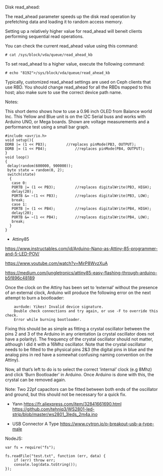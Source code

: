 Disk read_ahead: 

The read_ahead parameter speeds up the disk read operation by prefetching data and loading it to random access memory. 

Setting up a relatively higher value for read_ahead will beneit clients performing sequential read operations. 

You can check the current  read_ahead value using this command:
```
# cat /sys/block/vda/queue/read_ahead_kb
```
To set read_ahead to a higher value, execute the following command:

```
# echo "8192">/sys/block/vda/queue/read_ahead_kb
```

Typically, customized read_ahead settings are used on Ceph clients that use RBD. You should change read_ahead for all the RBDs mapped to this host; also make sure to use the correct device path name.

Notes:

This short demo shows how to use a 0.96 inch OLED from Balance world Inc. This Yellow and Blue unit is on the I2C Serial buss and works with Arduino UNO, or Mega boards. Shown are voltage measurements and a performance test using a small bar graph.

```
#include <avr/io.h>
void setup(){
DDRB |= (1 << PB3);			//replaces pinMode(PB3, OUTPUT);
DDRB |= (1 << PB4);  			//replaces pinMode(PB4, OUTPUT);
}
void loop()
{
 delay(random(600000, 900000));
 byte state = random(0, 2);
 switch(state)
  {
   case 0:
   PORTB |= (1 << PB3);			//replaces digitalWrite(PB3, HIGH);
   delay(20);
   PORTB &= ~(1 << PB3);		//replaces digitalWrite(PB3, LOW);
   break;
   case 1:
   PORTB |= (1 << PB4);			//replaces digitalWrite(PB4, HIGH);
   delay(20);
   PORTB &= ~(1 << PB4);		//replaces digitalWrite(PB4, LOW);
   break;
  }
}
```
* Attiny85

https://www.instructables.com/id/Arduino-Nano-as-Attiny-85-programmer-and-5-LED-POV/

https://www.youtube.com/watch?v=MirP8WvzXuA

https://medium.com/jungletronics/attiny85-easy-flashing-through-arduino-b5f896c48189


Once the clock on the Attiny has been set to ‘external’ without the presence of an external clock, Arduino will produce the following error on the next attempt to burn a bootloader:

```
    avrdude: Yikes! Invalid device signature.
    Double check connections and try again, or use -F to override this check.
    Error while burning bootloader.
```

Fixing this should be as simple as fitting a crystal oscillator between the pins 2 and 3 of the Arduino in any orientation (a crystal oscillator does not have a polarity). The frequency of the crystal oscillator should not matter, although I did it with a 16Mhz oscillator. Note that the crystal oscillator needs to be fitted to the physical pins 2&3 (the digital pins in blue and the analog pins in red have a somewhat confusing naming convention on the Attiny).

Now, all that’s left to do is to select the correct ‘internal’ clock (e.g 8Mhz) and click ‘Burn Bootloader’ in Arduino. Once Arduino is done with this, the crystal can be removed again.

Note: Two 22pf capacitors can be fitted between both ends of the oscillator and ground, but this should not be necessary for a quick fix.

* Yann
https://fr.aliexpress.com/item/32841661690.html
https://github.com/tehniq3/WS2801-led-strip/blob/master/ws2801_3leds_2m4a.ino

* USB Connector A Type
https://www.cytron.io/p-breakout-usb-a-type-male

NodeJS:

```
var fs = require("fs");

fs.readFile("test.txt", function (err, data) {
    if (err) throw err;
    console.log(data.toString());
});
```
